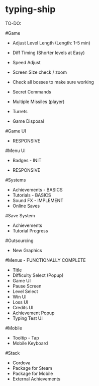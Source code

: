 # typing-ship

TO-DO:

#Game
- Adjust Level Length (Length: 1-5 min)
- Diff Timing (Shorter levels at Easy)
- Speed Adjust
- Screen Size check / zoom

- Check all bosses to make sure working
- Secret Commands

- Multiple Missiles (player)
- Turrets

- Game Disposal

#Game UI
- RESPONSIVE

#Menu UI
- Badges - INIT
 
- RESPONSIVE

#Systems
- Achievements - BASICS
- Tutorials - BASICS
- Sound FX - IMPLEMENT
- Online Saves

#Save System
- Achievements
- Tutorial Progress

#Outsourcing
- New Graphics

#Menus - FUNCTIONALLY COMPLETE
- Title
- Difficulty Select (Popup)
- Game UI
- Pause Screen
- Level Select
- Win UI
- Loss UI
- Credits UI
- Achievement Popup
- Typing Test UI


#Mobile
- Tooltip - Tap
- Mobile Keyboard

#Stack
- Cordova
- Package for Steam
- Package for Mobile
- External Achievements
